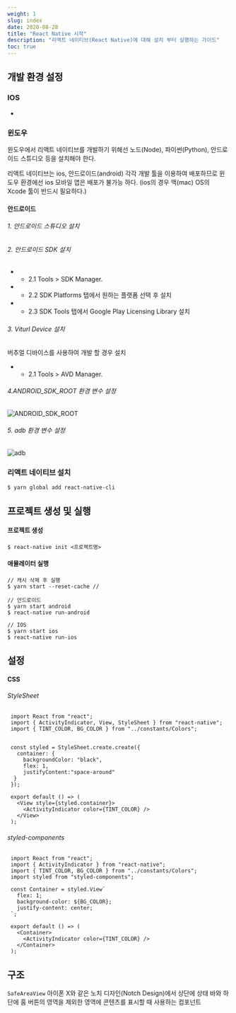 ```yaml
---
weight: 1
slug: index
date: 2020-08-28
title: "React Native 시작"
description: "리액트 네이티브(React Native)에 대해 설치 부터 실행하는 가이드"
toc: true
---
```


## 개발 환경 설정

### IOS
-

### 윈도우
윈도우에서 리액트 네이티브를 개발하기 위해선
노드(Node), 파이썬(Python), 안드로이드 스튜디오 등을 설치해야 한다.

리액트 네이티브는 ios, 안드로이드(android) 각각 개발 툴을 이용하여 배포하므로
윈도우 환경에선 ios 모바일 앱은 배포가 불가능 하다. (ios의 경우 맥(mac) OS의 Xcode 툴이 반드시 필요하다.)

#### 안드로이드

###### 1. 안드로이드 스튜디오 설치

###### 2. 안드로이드 SDK 설치
- - 2.1 Tools > SDK Manager.
- - 2.2 SDK Platforms 탭에서 원하는 플랫폼 선택 후 설치
- - 2.3 SDK Tools 탭에서 Google Play Licensing Library 설치

###### 3. Viturl Device 설치
 버추얼 디바이스를 사용하여 개발 할 경우 설치

- - 2.1 Tools > AVD Manager.

###### 4.ANDROID_SDK_ROOT 환경 변수 설정

![ANDROID_SDK_ROOT](/docs/front/reactnative/reactnative/start/01.png)

###### 5. adb 환경 변수 설정

![adb](/docs/front/reactnative/reactnative/start/02.png)


### 리액트 네이티브 설치

```
$ yarn global add react-native-cli
```


## 프로젝트 생성 및 실행

#### 프로젝트 생성
```
$ react-native init <프로젝트명>
```

#### 애뮬레이터 실행

```
// 캐시 삭제 후 실행
$ yarn start --reset-cache //

// 안드로이드
$ yarn start android
$ react-native run-android

// IOS
$ yarn start ios
$ react-native run-ios
```

## 설정

#### CSS

###### StyleSheet 
```
 import React from "react";
 import { ActivityIndicator, View, StyleSheet } from "react-native";
 import { TINT_COLOR, BG_COLOR } from "../constants/Colors";
 ​
 ​
 const styled = StyleSheet.create.create({
   container: {
     backgroundColor: "black",
     flex: 1,
     justifyContent:"space-around"
  }
 });
 ​
 export default () => (
   <View style={styled.container}>
     <ActivityIndicator color={TINT_COLOR} />
   </View>
 );
```

###### styled-components

```
 import React from "react";
 import { ActivityIndicator } from "react-native";
 import { TINT_COLOR, BG_COLOR } from "../constants/Colors";
 import styled from "styled-components";
 ​
 const Container = styled.View`
   flex: 1;
   background-color: ${BG_COLOR};
   justify-content: center;
 `;
 ​
 export default () => (
   <Container>
     <ActivityIndicator color={TINT_COLOR} />
   </Container>
 );
```

## 구조

`SafeAreaView`
아이폰 X와 같은 노치 디자인(Notch Design)에서 상단에 상태 바와 하단에 홈 버튼의 영역을 제외한 영역에 콘텐츠를 표시할 때 사용하는 컴포넌트

